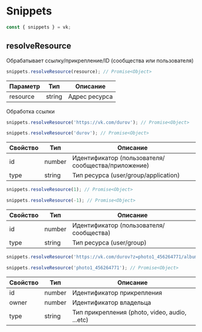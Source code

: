 # Snippets

```js
const { snippets } = vk;
```

## resolveResource
Обрабатывает ссылку/прикрепление/ID (сообщества или пользователя)

```js
snippets.resolveResource(resource); // Promise<Object>
```

| Параметр | Тип    | Описание      |
|----------|--------|---------------|
| resource | string | Адрес ресурса |

Обработка ссылки

```js
snippets.resolveResource('https://vk.com/durov'); // Promise<Object>
```

```js
snippets.resolveResource('durov'); // Promise<Object>
```

| Свойство | Тип    | Описание                                           |
|----------|--------|----------------------------------------------------|
| id       | number | Идентификатор (пользователя/сообщества/приложение) |
| type     | string | Тип ресурса (user/group/application)               |

```js
snippets.resolveResource(1); // Promise<Object>
```

```js
snippets.resolveResource(-1); // Promise<Object>
```

| Свойство | Тип    | Описание                                |
|----------|--------|-----------------------------------------|
| id       | number | Идентификатор (пользователя/сообщества) |
| type     | string | Тип ресурса (user/group)                |

```js
snippets.resolveResource('https://vk.com/durov?z=photo1_456264771/album1_0/rev'); // Promise<Object>
```

```js
snippets.resolveResource('photo1_456264771'); // Promise<Object>
```

| Свойство | Тип    | Описание                                       |
|----------|--------|------------------------------------------------|
| id       | number | Идентификатор прикрепления                     |
| owner    | number | Идентификатор владельца                        |
| type     | string | Тип прикрепления (photo, video, audio, ...etc) |

